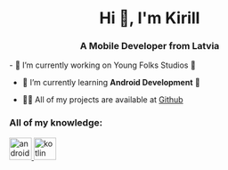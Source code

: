 <h1 align="center">Hi 👋, I'm Kirill</h1>
<h3 align="center">A Mobile Developer from Latvia</h3>
- 🔭 I’m currently working on Young Folks Studios 🏢
  
- 🌱 I’m currently learning **Android Development** 📱

- 👨‍💻 All of my projects are available at [Github](Github)
<p align="left">
</p>
<h3 align="left">All of my knowledge:</h3>
<p align="left"> 
<a href="https://developer.android.com" target="_blank" rel="noreferrer"> <img src="https://upload.wikimedia.org/wikipedia/commons/thumb/6/64/Android_logo_2019_%28stacked%29.svg/2346px-Android_logo_2019_%28stacked%29.svg.png" alt="android" width="40" height="40"/> </a> 
<a href="https://kotlinlang.org" target="_blank" rel="noreferrer"> <img src="https://www.vectorlogo.zone/logos/kotlinlang/kotlinlang-icon.svg" alt="kotlin" width="40" height="40"/> </a> 
